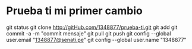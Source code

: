 # Prueba ti mi primer cambio
git status
git clone http://gitHub.com/1348877/prueba-ti.git
git add
git commit -a -m "commit mensaje"
git pull
git push
git config --global user.email "1348877@senati.pe"
git config --global user.name "1348877"